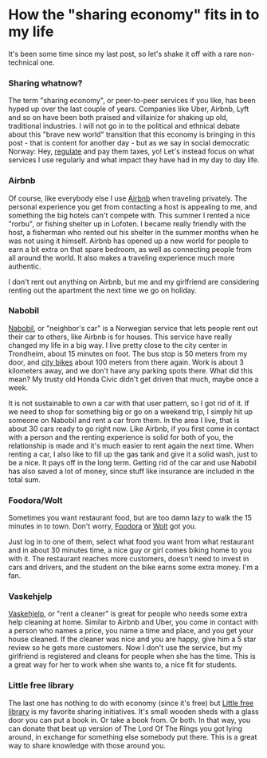 How the "sharing economy" fits in to my life
===

It's been some time since my last post, so let's shake it off with a rare non-technical one.

###  Sharing whatnow?
The term "sharing economy", or peer-to-peer services if you like, has been hyped up over the last couple of years. Companies like Uber, Airbnb, Lyft and so on have been both praised and villainize for shaking up old, traditional industries. I will not go in to the political and ethnical debate about this "brave new world" transition that this economy is bringing in this post - that is content for another day - but as we say in social democratic Norway:  Hey, [regulate](https://e24.no/digital/delingsoekonomi/norske-delingsoekonomi-gr-ndere-vil-reguleres-mer-loennsomt-naa-aa-ikke-ta-ansvar/24163641) and pay them taxes, yo! Let's instead focus on what services I use regularly and what impact they have had in my day to day life.

### Airbnb
Of course, like everybody else I use [Airbnb](https://www.airbnb.com/) when traveling privately. The personal experience you get from contacting a host is appealing to me, and something the big hotels can't compete with. This summer I rented a nice "rorbu", or fishing shelter up in Lofoten. I became really friendly with the host, a fisherman who rented out his shelter in the summer months when he was not using it himself. Airbnb has opened up a new world for people to earn a bit extra on that spare bedroom, as well as connecting people from all around the world. It also makes a traveling experience much more authentic.

I don't rent out anything on Airbnb, but me and my girlfriend are considering renting out the apartment the next time we go on holiday.

### Nabobil
[Nabobil](https://nabobil.no/), or "neighbor's car" is a Norwegian service that lets people rent out their car to others, like Airbnb is for houses. This service have really changed my life in a big way.
I live pretty close to the city center in Trondheim, about 15 minutes on foot. The bus stop is 50 meters from my door, and [city bikes](https://trondheimbysykkel.no/) about 100 meters from there again. Work is about 3 kilometers away, and we don't have any parking spots there. What did this mean? My trusty old Honda Civic didn't get driven that much, maybe once a week.

It is not sustainable to own a car with that user pattern, so I got rid of it.
If we need to shop for something big or go on a weekend trip, I simply hit up someone on Nabobil and rent a car from them. In the area I live, that is about 30 cars ready to go right now. Like Airbnb, if you first come in contact with a person and the renting experience is solid for both of you, the relationship is made and it's much easier to rent again the next time. When renting a car, I also like to fill up the gas tank and give it a solid wash, just to be a nice. It pays off in the long term. Getting rid of the car and use Nabobil has also saved a lot of money, since stuff like insurance are included in the total sum.  

### Foodora/Wolt
Sometimes you want restaurant food, but are too damn lazy to walk the 15 minutes in to town. Don't worry, [Foodora](https://www.foodora.no/en/?r=1) or [Wolt](https://wolt.com/) got you.

Just log in to one of them, select what food you want from what restaurant and in about 30 minutes time, a nice guy or girl comes biking home to you with it. The restaurant reaches more customers, doesn't need to invest in cars and drivers, and the student on the bike earns some extra money. I'm a fan.

### Vaskehjelp
[Vaskehjelp](http://vaskehjelp.no/kunde/), or "rent a cleaner" is great for people who needs some extra help cleaning at home.
Similar to Airbnb and Uber, you come in contact with a person who names a price, you name a time and place, and you get your house cleaned. If the cleaner was nice and you are happy, give him a 5 star review so he gets more customers. Now I don't use the service, but my girlfriend is registered and cleans for people when she has the time. This is a great way for her to work when she wants to, a nice fit for students.

### Little free library
The last one has nothing to do with economy (since it's free) but [Little free library](https://littlefreelibrary.org/) is my favorite sharing initiatives. It's small wooden sheds with a glass door you can put a book in. Or take a book from. Or both. In that way, you can donate that beat up version of The Lord Of The Rings you got lying around, in exchange for something else somebody put there. This is a great way to share knowledge with those around you.  
